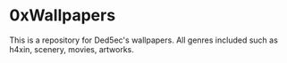 # 0xWallpapers
This is a repository for Ded5ec's wallpapers. All genres included such as h4xin, scenery, movies, artworks. 

